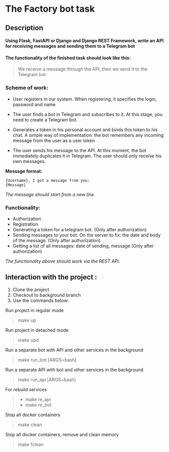 # The Factory bot task
## Description

#### Using Flask, FastAPI or Django and Django REST Framework, write an API for receiving messages and sending them to a Telegram bot
#### The functionality of the finished task should look like this:

> We receive a message through the API, then we send it to the Telegram bot.

### Scheme of work:

 - User registers in our system. When registering, it specifies the
    login, password and name
   
 - The user finds a bot in Telegram and subscribes to it. At this stage, you need to create a Telegram bot.
 - Generates a token in his personal account and binds this token to his chat. 
    A simple way of implementation: the bot remembers any incoming message from the user as a user token
 - The user sends his message to the API. At this moment, the bot immediately duplicates it in Telegram. 
 The user should only receive his own messages. 

**Message format:** 

	{Username}, I got a message from you:
	{Message} 

*The message should start from a new line.*

### Functionality:
 - Authorization
 - Registration
 - Generating a token for a telegram bot. (Only after authorization)
 - Sending messages to your bot. 
 On the server to fix: the date and body of the message. (Only after authorization)
 - Getting a list of all messages: date of sending, message (Only after authorization)
 
*The functionality above should work via the REST API.*

## Interaction with the project :

1) Clone the project
2) Checkout to background branch
3) Use the commands below:

Run project in regular mode
> make up

Run  project in detached mode
> make upd

Run a separate bot with API and other services in the background
> make run_bot [ARGS=bash]

Run a separate API with bot and other services in the background
> make run_api [ARGS=bash]

For rebuild services
> - make re_api 
> - make re_bot

Stop all docker containers
> make clean

Stop all docker containers, remove and clean memory
> make fclean
